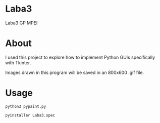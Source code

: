 # Laba3
Laba3 GP MPEI
# About
I used this project to explore how to implement Python GUIs specifically with Tkinter. 

Images drawn in this program will be saved in an 800x600 .gif file.

# Usage
```
python3 pypaint.py
```
```
pyinstaller Laba3.spec
```
